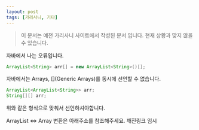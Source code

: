 ```yaml
---
layout: post
tags: [가리사니, 기타]
---
```


> 이 문서는 예전 가리사니 사이트에서 작성된 문서 입니다.
현재 상황과 맞지 않을 수 있습니다.


자바에서 나는 오류입니다.

``` java
ArrayList<String> arr[] = new ArrayList<String>()[];
```
자바에서는 Arrays, [](Generic Arrays)를 동시에 선언할 수 없습니다.

``` java
ArrayList<ArrayList<String>> arr;
String[][] arr;
```
위와 같은 형식으로 맞춰서 선언하셔야합니다.

ArrayList <=> Array 변환은 아래주소를 참조해주세요.
깨진링크 임시